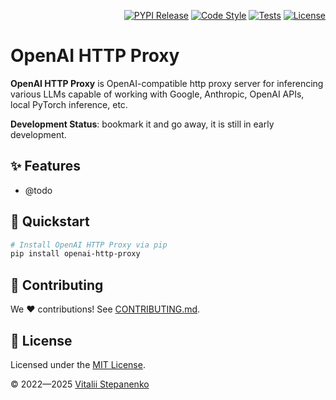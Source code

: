 <p align="right">
<a href="https://pypi.org/project/lm-proxy/" target="_blank"><img src="https://badge.fury.io/py/lm-proxy.svg" alt="PYPI Release"></a>
<a href="https://github.com/Nayjest/lm-proxy/actions/workflows/code-style.yml" target="_blank"><img src="https://github.com/Nayjest/lm-proxy/actions/workflows/code-style.yml/badge.svg" alt="Code Style"></a>
<a href="https://github.com/Nayjest/lm-proxy/actions/workflows/tests.yml" target="_blank"><img src="https://github.com/Nayjest/lm-proxy/actions/workflows/tests.yml/badge.svg" alt="Tests"></a>
<a href="https://github.com/Nayjest/lm-proxy/blob/main/LICENSE" target="_blank"><img src="https://img.shields.io/static/v1?label=license&message=MIT&color=d08aff" alt="License"></a>
</p>

# OpenAI HTTP Proxy

**OpenAI HTTP Proxy** is OpenAI-compatible http proxy server for inferencing various LLMs capable of working with Google, Anthropic, OpenAI APIs, local PyTorch inference, etc.

**Development Status**: bookmark it and go away, it is still in early development.

## ✨ Features

- @todo


## 🚀 Quickstart
```bash
# Install OpenAI HTTP Proxy via pip
pip install openai-http-proxy

```

## 🤝 Contributing

We ❤️ contributions! See [CONTRIBUTING.md](CONTRIBUTING.md).

## 📝 License

Licensed under the [MIT License](LICENSE).

© 2022&mdash;2025 [Vitalii Stepanenko](mailto:mail@vitaliy.in)
